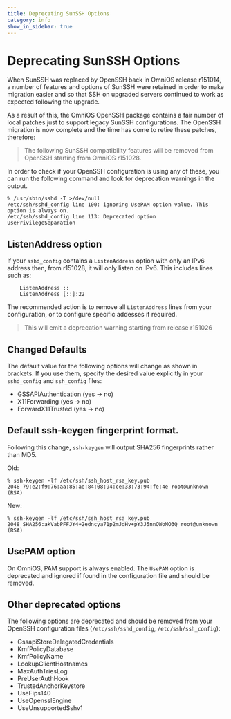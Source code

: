 ```yaml
---
title: Deprecating SunSSH Options
category: info
show_in_sidebar: true
---
```


# Deprecating SunSSH Options

When SunSSH was replaced by OpenSSH back in OmniOS release r151014, a number
of features and options of SunSSH were retained in order to make migration
easier and so that SSH on upgraded servers continued to work as expected
following the upgrade.

As a result of this, the OmniOS OpenSSH package contains a fair number of
local patches just to support legacy SunSSH configurations. The OpenSSH
migration is now complete and the time has come to retire these patches,
therefore:

> The following SunSSH compatibility features will be removed from OpenSSH
> starting from OmniOS r151028.

In order to check if your OpenSSH configuration is using any of these, you
can run the following command and look for deprecation warnings in the output.

```
% /usr/sbin/sshd -T >/dev/null
/etc/ssh/sshd_config line 100: ignoring UsePAM option value. This option is always on.
/etc/ssh/sshd_config line 113: Deprecated option UsePrivilegeSeparation
```

## ListenAddress option

If your `sshd_config` contains a `ListenAddress` option with only an IPv6
address then, from r151028, it will only listen on IPv6. This includes lines
such as:
```
    ListenAddress ::
    ListenAddress [::]:22
```
The recommended action is to remove all `ListenAddress` lines from your
configuration, or to configure specific addesses if required.

> This will emit a deprecation warning starting from release r151026

## Changed Defaults

The default value for the following options will change as shown in brackets.
If you use them, specify the desired value explicitly in your
`sshd_config` and `ssh_config` files:

* GSSAPIAuthentication (yes -> no)
* X11Forwarding (yes -> no)
* ForwardX11Trusted (yes -> no)

## Default ssh-keygen fingerprint format.

Following this change, `ssh-keygen` will output SHA256 fingerprints rather
than MD5.

Old:
```
% ssh-keygen -lf /etc/ssh/ssh_host_rsa_key.pub
2048 79:e2:f9:76:aa:85:ae:84:08:94:ce:33:73:94:fe:4e root@unknown (RSA)
```
New:
```
% ssh-keygen -lf /etc/ssh/ssh_host_rsa_key.pub
2048 SHA256:akVabPFFJY4+2edncya71p2mJdHv+pY3J5nnOWoMO3Q root@unknown (RSA)
```

## UsePAM option

On OmniOS, PAM support is always enabled. The `UsePAM` option is deprecated
and ignored if found in the configuration file and should be removed.

## Other deprecated options

The following options are deprecated and should be removed from your
OpenSSH configuration files (`/etc/ssh/sshd_config`, `/etc/ssh/ssh_config`):

* GssapiStoreDelegatedCredentials
* KmfPolicyDatabase
* KmfPolicyName
* LookupClientHostnames
* MaxAuthTriesLog
* PreUserAuthHook
* TrustedAnchorKeystore
* UseFips140
* UseOpensslEngine
* UseUnsupportedSshv1

